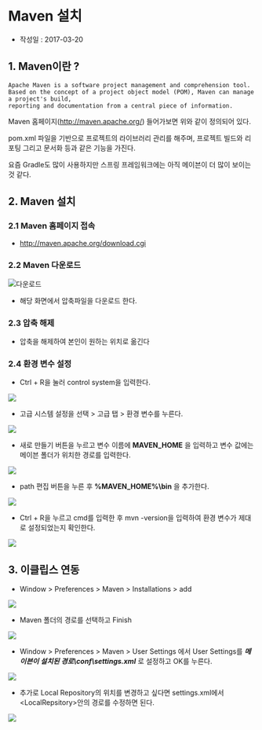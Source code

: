 # Maven 설치

- 작성일 : 2017-03-20

## 1. Maven이란 ?

```
Apache Maven is a software project management and comprehension tool.
Based on the concept of a project object model (POM), Maven can manage a project's build,    
reporting and documentation from a central piece of information.
```

Maven 홈페이지(http://maven.apache.org/) 들어가보면 위와 같이 정의되어 있다.

pom.xml 파일을 기반으로 프로젝트의 라이브러리 관리를 해주며, 프로젝트 빌드와 리포팅 그리고 문서화 등과 같은 기능을 가진다.

요즘 Gradle도 많이 사용하지만 스프링 프레임워크에는 아직 메이븐이 더 많이 보이는 것 같다.

## 2. Maven 설치

### 2.1 Maven 홈페이지 접속

- http://maven.apache.org/download.cgi

### 2.2 Maven 다운로드

![다운로드](../Image/Maven1.png)

- 해당 화면에서 압축파일을 다운로드 한다.

### 2.3 압축 해제

- 압축을 해제하여 본인이 원하는 위치로 옮긴다

### 2.4 환경 변수 설정

- Ctrl + R을 눌러 control system을 입력한다.

![](../Image/Maven2.PNG)

- 고급 시스템 설정을 선택 > 고급 탭 > 환경 변수를 누른다.

![](../Image/Maven3.PNG)

- 새로 만들기 버튼을 누르고 변수 이름에 **MAVEN_HOME** 을 입력하고 변수 값에는 메이븐 폴더가 위치한 경로를 입력한다.

![](../Image/Maven4.PNG)  

- path 편집 버튼을 누른 후 **%MAVEN_HOME%\bin** 을 추가한다.

![](../Image/Maven5.PNG)

- Ctrl + R을 누르고 cmd를 입력한 후 mvn -version을 입력하여 환경 변수가 제대로 설정되었는지 확인한다.

![](../Image/Maven6.PNG)

## 3. 이클립스 연동

- Window  > Preferences > Maven > Installations > add

![](../Image/Maven7.PNG)

- Maven 폴더의 경로를 선택하고 Finish

![](../Image/Maven8.PNG)

- Window > Preferences > Maven > User Settings 에서 User Settings를
***메이븐이 설치된 경로\conf\settings.xml*** 로 설정하고 OK를 누른다.

![](../Image/Maven10.PNG)

- 추가로 Local Repository의 위치를 변경하고 싶다면 settings.xml에서 \<LocalRepsitory>안의 경로를 수정하면 된다.

![](../Image/Maven9.PNG)
